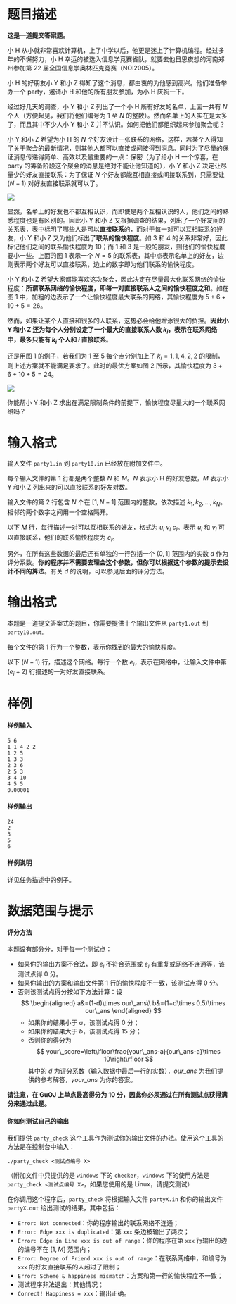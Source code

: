 
# 题目描述

**这是一道提交答案题。**

小 H 从小就非常喜欢计算机，上了中学以后，他更是迷上了计算机编程。经过多年的不懈努力，小 H 幸运的被选入信息学竞赛省队，就要去他日思夜想的河南郑州参加第 22 届全国信息学奥林匹克竞赛（NOI2005）。

小 H 的好朋友小 Y 和小 Z 得知了这个消息，都由衷的为他感到高兴。他们准备举办一个 party，邀请小 H 和他的所有朋友参加，为小 H 庆祝一下。

经过好几天的调查，小 Y 和小 Z 列出了一个小 H 所有好友的名单，上面一共有 $N$ 个人（方便起见，我们将他们编号为 $1$ 至 $N$ 的整数）。然而名单上的人实在是太多了，而且其中不少人小 Y 和小 Z 并不认识。如何把他们都组织起来参加聚会呢？

小 Y 和小 Z 希望为小 H 的 $N$ 个好友设计一张联系的网络，这样，若某个人得知了关于聚会的最新情况，则其他人都可以直接或间接得到消息。同时为了尽量的保证消息传递得简单、高效以及最重要的一点：保密（为了给小 H 一个惊喜，在 party 的筹备阶段这个聚会的消息是绝对不能让他知道的），小 Y 和小 Z 决定让尽量少的好友直接联系：为了保证 $N$ 个好友都能互相直接或间接联系到，只需要让 $(N-1)$ 对好友直接联系就可以了。

![](source/guoj/1245/img/aHR0cHM6Ly93d3cud2p5eXkudG9wL3dwLWNvbnRlbnQvdXBsb2Fkcy8yMDE5LzA2LzIwMTkwNjIzMTY0MS5wbmc=.png)

显然，名单上的好友也不都互相认识，而即使是两个互相认识的人，他们之间的熟悉程度也是有区别的。因此小 Y 和小 Z 又根据调查的结果，列出了一个好友间的关系表，表中标明了哪些人是可以**直接联系**的，而对于每一对可以互相联系的好友，小 Y 和小 Z 又为他们标出了**联系的愉快程度**。如 $3$ 和 $4$ 的关系非常好，因此标记他们之间的联系愉快程度为 $10$；而 $1$ 和 $3$ 是一般的朋友，则他们的愉快程度要小一些。上面的图 $1$ 表示一个 $N=5$ 的联系表，其中点表示名单上的好友，边则表示两个好友可以直接联系，边上的数字即为他们联系的愉快程度。

小 Y 和小 Z 希望大家都能喜欢这次聚会，因此决定在尽量最大化联系网络的愉快程度：**所谓联系网络的愉快程度，即每一对直接联系人之间的愉快程度之和**。如在图 $1$ 中，加粗的边表示了一个让愉快程度最大联系的网络，其愉快程度为 $5+6+10+5=26$。

然而，如果让某个人直接和很多的人联系，这势必会给他增添很大的负担。**因此小 Y 和小 Z 还为每个人分别设定了一个最大的直接联系人数 $k_i$，表示在联系网络中，最多只能有 $k_i$ 个人和 $i$ 直接联系**。

还是用图 $1$ 的例子，若我们为 $1$ 至 $5$ 每个点分别加上了 $k_i = 1, 1, 4, 2, 2$ 的限制，则上述方案就不能满足要求了。此时的最优方案如图 $2$ 所示，其愉快程度为 $3+6+10+5=24$。

![](source/guoj/1245/img/aHR0cHM6Ly93d3cud2p5eXkudG9wL3dwLWNvbnRlbnQvdXBsb2Fkcy8yMDE5LzA2LzIwMTkwNjIzMTY0Mi5wbmc=.png)

你能帮小 Y 和小 Z 求出在满足限制条件的前提下，愉快程度尽量大的一个联系网络吗？

# 输入格式

输入文件 `party1.in` 到 `party10.in` 已经放在附加文件中。

每个输入文件的第 $1$ 行都是两个整数 $N$ 和 $M$。$N$ 表示小 H 的好友总数，$M$ 表示小 Y 和小 Z 列出来的可以直接联系的好友对数。

输入文件的第 $2$ 行包含 $N$ 个在 $[1,N-1]$ 范围内的整数，依次描述 $k_1, k_2, \ldots, k_N$。相邻的两个数字之间用一个空格隔开。

以下 $M$ 行，每行描述一对可以互相联系的好友，格式为 $u_i\ v_i\ c_i$。表示 $u_i$ 和 $v_i$ 可以直接联系，他们的联系愉快程度为 $c_i$。

另外，在所有这些数据的最后还有单独的一行包括一个 $(0,1]$ 范围内的实数 $d$ 作为评分系数。**你的程序并不需要去理会这个参数，但你可以根据这个参数的提示去设计不同的算法**。有关 $d$ 的说明，可以参见后面的评分方法。

# 输出格式

本题是一道提交答案式的题目，你需要提供十个输出文件从 `party1.out` 到 `party10.out`。

每个文件的第 $1$ 行为一个整数，表示你找到的最大的愉快程度。

以下 $(N-1)$ 行，描述这个网络。每行一个数 $e_i$，表示在网络中，让输入文件中第 $(e_i+2)$ 行描述的一对好友直接联系。

# 样例

#### 样例输入
```plain
5 6
1 1 4 2 2
1 2 5
1 3 3
2 3 6
2 5 3
3 4 10
4 5 5
0.00001
```
#### 样例输出
```plain
24
2
3
5
6
```
#### 样例说明
详见任务描述中的例子。

# 数据范围与提示

#### 评分方法
本题设有部分分，对于每一个测试点：

- 如果你的输出方案不合法，即 $e_i$ 不符合范围或 $e_i$ 有重复或网络不连通等，该测试点得 $0$ 分。
- 如果你输出的方案和输出文件第 $1$ 行的愉快程度不一致，该测试点得 $0$ 分。
- 否则该测试点得分按如下方法计算：设
  $$
  \begin{aligned}
  a&=(1-d)\times our\_ans\\
  b&=(1+d\times 0.5)\times our\_ans
  \end{aligned}
  $$
  - 如果你的结果小于 $a$，该测试点得 $0$ 分；
  - 如果你的结果大于 $b$，该测试点得 $15$ 分；
  - 否则你的得分为  
  $$
  your\_score=\left\lfloor\frac{your\_ans-a}{our\_ans-a}\times 10\right\rfloor
  $$
其中的 $d$ 为评分系数（输入数据中最后一行的实数），$our\_ans$ 为我们提供的参考解答，$your\_ans$ 为你的答案。

**请注意，在 GuOJ 上单点最高得分为 $10$ 分，因此你必须通过在所有测试点获得满分来通过此题。**

#### 你如何测试自己的输出
我们提供 `party_check` 这个工具作为测试你的输出文件的办法。使用这个工具的方法是在控制台中输入：
```plain
./party_check <测试点编号 X>
```
（附加文件中只提供的是 `windows` 下的 `checker`，`windows` 下的使用方法是 `party_check <测试点编号 X>`，如果您使用的是 Linux，请提交测试）

在你调用这个程序后，`party_check` 将根据输入文件 `partyX.in` 和你的输出文件 `partyX.out` 给出测试的结果，其中包括：
- `Error: Not connected`：你的程序输出的联系网络不连通；
- `Error: Edge xxx is duplicated`：第 `xxx` 条边被输出了两次；
- `Error: Edge in Line xxx is out of range`：你的程序在第 `xxx` 行输出的边的编号不在 $[1,M]$ 范围内；
- `Error: Degree of Friend xxx is out of range`：在联系网络中，和编号为 `xxx` 的好友直接联系的人超过了限制；
- `Error: Scheme & happiness mismatch`：方案和第一行的愉快程度不一致；
- 测试程序非法退出：其他情况；
- `Correct! Happiness = xxx`：输出正确。

